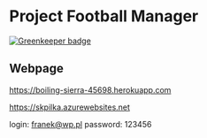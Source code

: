 # Project Football Manager

[![Greenkeeper badge](https://badges.greenkeeper.io/patrykjadamczyk/footballmanager.svg)](https://greenkeeper.io/)

## Webpage
https://boiling-sierra-45698.herokuapp.com

https://skpilka.azurewebsites.net


login: franek@wp.pl
password: 123456
